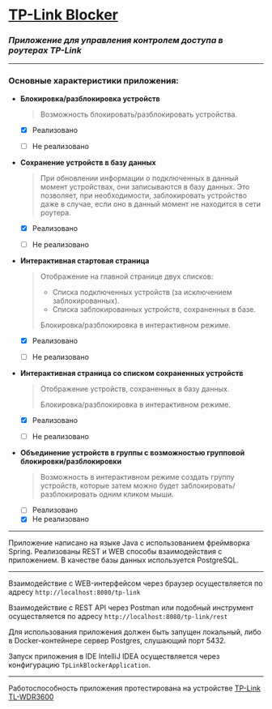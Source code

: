 # <u>TP-Link Blocker</u>

### ***Приложение для управления контролем доступа в роутерах TP-Link***

___

### Основные характеристики приложения:

* **Блокировка/разблокировка устройств**
    > Возможность блокировать/разблокировать устройства.
    - [X] Реализовано
    - [ ] Не реализовано


* **Сохранение устройств в базу данных**
  > При обновлении информации о подключенных в данный момент устройствах, они записываются в базу данных.
    Это позволяет, при необходимости, заблокировать устройство даже в случае, если оно в данный момент не находится в сети роутера.
    - [X] Реализовано
    - [ ] Не реализовано


* **Интерактивная стартовая страница**
  > Отображение на главной странице двух списков:
  > * Cписка подключенных устройств (за исключением заблокированных).
  > * Списка заблокированных устройств, сохраненных в базе.
  > 
  > Блокировка/разблокировка в интерактивном режиме.
  - [X] Реализовано
  - [ ] Не реализовано


* **Интерактивная страница со списком сохраненных устройств**
  > Отображение устройств, сохраненных в базу данных. 
  > 
  > Блокировка/разблокировка в интерактивном режиме.
  - [X] Реализовано
  - [ ] Не реализовано


* **Объединение устройств в группы с возможностью групповой блокировки/разблокировки**
  > Возможность в интерактивном режиме создать группу устройств, 
    которые затем можно будет заблокировать/разблокировать одним кликом мыши.
  - [ ] Реализовано
  - [X] Не реализовано

___

Приложение написано на языке Java с использованием фреймворка Spring. 
Реализованы REST и WEB способы взаимодействия с приложением. 
В качестве базы данных используется PostgreSQL.

___

Взаимодействие с WEB-интерфейсом через браузер осуществляется по адресу
`http://localhost:8080/tp-link`

Взаимодействие с REST API через Postman или подобный инструмент осуществляется по адресу
`http://localhost:8080/tp-link/rest`

Для использования приложения должен быть запущен локальный, либо в Docker-контейнере сервер Postgres, слушающий порт 5432.

Запуск приложения в IDE IntelliJ IDEA осуществляется через конфигурацию `TpLinkBlockerApplication`.

___

Работоспособность приложения протестирована на устройстве [TP-Link TL-WDR3600](https://www.tp-link.com/ru/home-networking/wifi-router/tl-wdr3600/)
